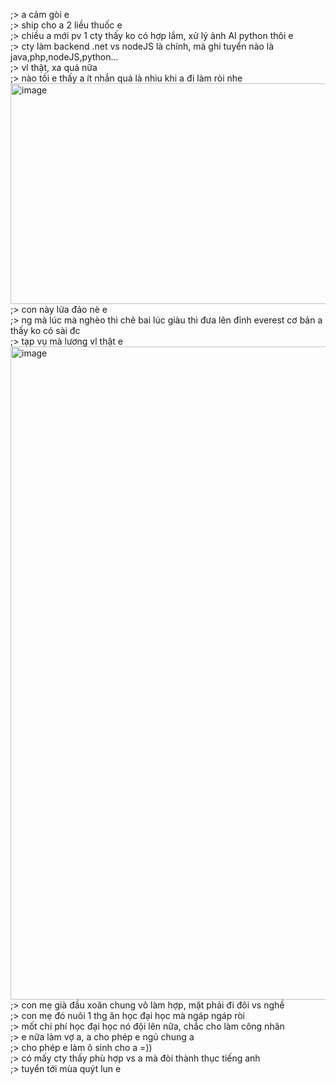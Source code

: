 ;> a cảm gòi e<br>
;> ship cho a 2 liều thuốc e<br>
;> chiều a mới pv 1 cty thấy ko có hợp lắm, xử lý ảnh AI python thôi e<br>
;> cty làm backend .net vs nodeJS là chính, mà ghi tuyển nào là java,php,nodeJS,python...<br>
;> vl thật, xa quá nữa<br>
;> nào tối e thấy a ít nhắn quá là nhìu khi a đi làm ròi nhe<br>
<img width="981" height="353" alt="image" src="https://github.com/user-attachments/assets/d27051b0-27cb-44f4-bb2c-50b1f2ac1863" /><br>
;> con này lừa đảo nè e<br>
;> ng mà lúc mà nghèo thì chê bai lúc giàu thì đưa lên đỉnh everest cơ bản a thấy ko có sài đc<br>
;> tạp vụ mà lương vl thật e<br>
<img width="1473" height="1045" alt="image" src="https://github.com/user-attachments/assets/b389b1ba-5b03-40a7-a73d-ffab5fa629de" /><br>
;> con mẹ già đầu xoăn chung vô làm hợp, mặt phải đi đôi vs nghề<br>
;> con mẹ đó nuôi 1 thg ăn học đại học mà ngáp ngáp ròi<br>
;> mốt chi phí học đại học nó đội lên nữa, chắc cho làm công nhân<br>
;> e nữa làm vợ a, a cho phép e ngủ chung a<br>
;> cho phép e làm ô sinh cho a =))<br>
;> có mấy cty thấy phù hợp vs a mà đòi thành thục tiếng anh <br>
;> tuyển tới mùa quýt lun e
